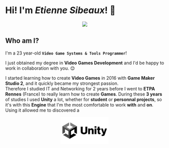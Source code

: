 # Hi! I'm *Etienne Sibeaux*! 🙌 

<p align="center">
<img src="https://tenor.com/view/smash-bros-gif-3802449.gif" width="" height="" />
</p>

## Who am I?

I'm a 23 year-old **`Video Game Systems & Tools Programmer`**!  

I just obtained my degree in **Video Games Development** and I'd be happy to work in collaboration with you. 😌  

I started learning how to create **Video Games** in 2016 with **Game Maker Studio 2**, and it quickly became my strongest passion.  
Therefore I studied IT and Networking for 2 years before I went to **ETPA Rennes** (France) to really learn how to create **Games**. 
During these **3 years** of studies I used **Unity** a lot, whether for **student** or **personnal projects**, so it's with this 
**Engine** that I'm the most comfortable to work **with** and **on**. Using it allowed me to discovered a 

<p align="center">
<img src="Resources/Images/I_UnityLogo.png" alt= “” width="30%" height="30%">
</p>



